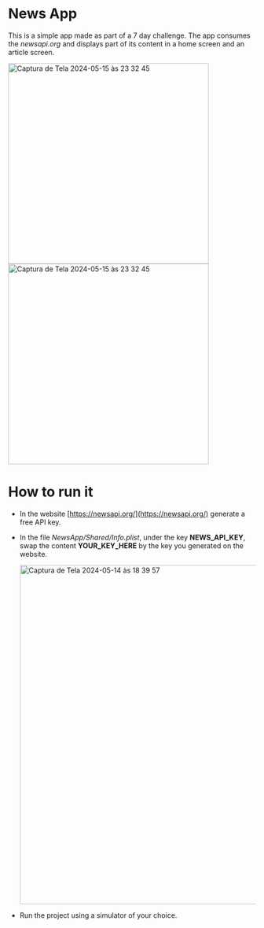 # News App

This is a simple app made as part of a 7 day challenge. The app consumes the _newsapi.org_ and displays part of its content in a home screen and an article screen.

<img width="408" alt="Captura de Tela 2024-05-15 às 23 32 45" src="https://github.com/dantoso/NewsApp/assets/80010223/4a934200-18dc-40d1-8359-84183f19c943">

<img width="408" alt="Captura de Tela 2024-05-15 às 23 32 45" src="https://github.com/dantoso/NewsApp/assets/80010223/5f477748-8c8a-412f-8c44-869f6aab52e5">


# How to run it
- In the website [https://newsapi.org/](https://newsapi.org/) generate a free API key.
- In the file _NewsApp/Shared/Info.plist_, under the key **NEWS_API_KEY**, swap the content **YOUR_KEY_HERE** by the key you generated on the website.

  <img width="690" alt="Captura de Tela 2024-05-14 às 18 39 57" src="https://github.com/dantoso/NewsApp/assets/80010223/b3f7fe24-bb56-4ea7-9754-1bc498387424">

- Run the project using a simulator of your choice.
